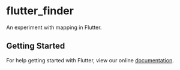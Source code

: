 # flutter_finder

An experiment with mapping in Flutter.

## Getting Started

For help getting started with Flutter, view our online
[documentation](https://flutter.io/).
